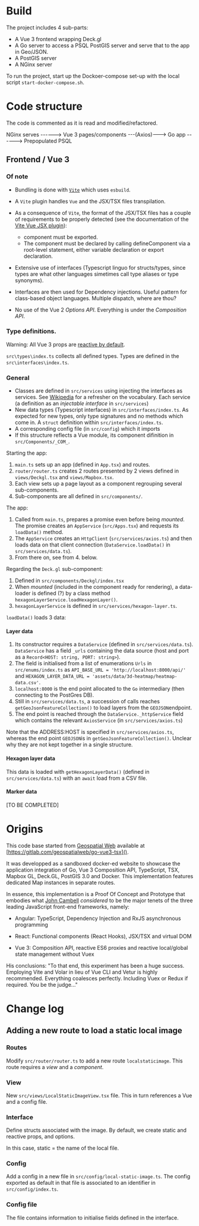 # Build

The project includes 4 sub-parts:

  - A Vue 3 frontend wrapping Deck.gl
  - A Go server to access a PSQL PostGIS server and serve that to the app in Geo/JSON.
  - A PostGIS server
  - A NGinx server

To run the project, start up the Dockoer-compose set-up with the local script `start-docker-compose.sh`.


# Code structure

The code is commented as it is read and modified/refactored.

NGinx serves ------> Vue 3 pages/components ---(Axios)---> Go app ------> Prepopulated PSQL


## Frontend / Vue 3

### Of note

- Bundling is done with [`Vite`](https://vitejs.dev/) which uses `esbuild`.
- A `Vite` plugin handles `Vue` and the JSX/TSX files transpilation.
- As a consequence of `Vite`, the format of the JSX/TSX files has a couple of requirements to be properly detected (see the documentation of the [Vite Vue JSX plugin](https://github.com/vitejs/vite/tree/main/packages/plugin-vue-jsx)):

  - component must be exported.
  - The component must be declared by calling defineComponent via a root-level statement, either variable declaration or export declaration.

- Extensive use of interfaces (Typescript linguo for structs/types, since types are what other languages simetimes call type aliases or type synonyms).
- Interfaces are then used for Dependency injections. Useful pattern for class-based object languages. Multiple dispatch, where are thou?
- No use of the Vue 2 _Options API_. Everything is under the _Composition API_.


### Type definitions.

Warning: All Vue 3 props are [reactive by default](https://v3.vuejs.org/guide/composition-api-setup.html#arguments).

`src\types\index.ts` collects all defined types. Types are defined in the `src\interfaces\index.ts`.

### General

  - Classes are defined in `src/services` using injecting the interfaces as services. See
    [Wikipedia](https://en.wikipedia.org/wiki/Dependency_injection) for a refresher on the vocabulary.
    Each service (a definition as an _injectable interface_ in  `src/services`)
  - New data types (Typescript interfaces) in `src/interfaces/index.ts`. As expected for new types, only
    type signatures and no methods which come in. A `struct` definition within `src/interfaces/index.ts`.
  - A corresponding config file (in `src/config`) which it imports
  - If this structure reflects a Vue module, its component difinition in `src/Components/_COM_`.


Starting the app:

1. `main.ts` sets up an app (defined in `App.tsx`) and routes.
2. `router/router.ts` creates 2 routes presented by 2 views defined in `views/Deckgl.tsx` and `views/Mapbox.tsx`.
3. Each view sets up a page layout as a component regrouping several sub-components.
4. Sub-components are all defined in `src/components/`.


The app:

1. Called from `main.ts`, prepares a promise even before being _mounted_. The promise creates an `AppService` (`src/Apps.tsx`) and requests its `loadData()` method.
2. The `AppService` creates an `HttpClient` (`src/services/axios.ts`) and then loads data on that client connection
   (`DataService.loadData()` in `src/services/data.ts`).
3. From there on, see from 4. below.

Regarding the `Deck.gl` sub-component:

1. Defined in `src/components/Deckgl/index.tsx`
2. When _mounted_ (included in the component ready for rendering), a data-loader is defined (?) by a class method
  `hexagonLayerService.loadHexagonLayer()`.
3. `hexagonLayerService` is defined in `src/services/hexagon-layer.ts`.

`loadData()` loads 3 data:

#### Layer data

1. Its constructor requires a `DataService` (defined in `src/services/data.ts`). `DataService` has a field `_urls`
   containing the data source (host and port as a `Record<HOST: string, PORT: string>`).
2. The field is initialised from a list of enumerations `Urls` in `src/enums/index.ts` as `API_BASE_URL =
   'http://localhost:8000/api/'` and `HEXAGON_LAYER_DATA_URL = 'assets/data/3d-heatmap/heatmap-data.csv'`.
4. `localhost:8000` is the end point allocated to the `Go` intermediary (then connecting to the PostGres DB).
5. Still in `src/services/data.ts`, a succession of calls reaches `getGeoJsonFeatureCollection()` to load layers from
   the `GEOJSON`endpoint.
6. The end point is reached through the `DataService._httpService` field which contains the relevant `AxiosService`
   (in `src/services/axios.ts`)

Note that the ADDRESS:HOST is specified in `src/services/axios.ts`, whereas the end point `GEOJSON`is in
`getGeoJsonFeatureCollection()`. Unclear why they are not kept together in a single structure.


#### Hexagon layer data

This data is loaded with `getHexagonLayerData()` (defined in `src/services/data.ts`) with an `await` load from a CSV
file.


#### Marker data

[TO BE COMPLETED]

# Origins
This code base started from [Geospatial Web](http://www.geospatialweb.ca) available at
[https://gitlab.com/geospatialweb/go-vue3-tsx]().

It was developped as a sandboxed docker-ed website to showcase the application integration of Go, Vue 3 Composition
API, TypeScript, TSX, Mapbox GL, Deck.GL, PostGIS 3.0 and Docker. This implementation features dedicated Map
instances in separate routes.

In essence, this implementation is a Proof Of Concept and Prototype that embodies what
[John Cambell](https://gitlab.com/geospatialweb) *considered* to be the major tenets of the three leading JavaScript
front-end frameworks, namely:

* Angular: TypeScript, Dependency Injection and RxJS asynchronous programming

* React: Functional components (React Hooks), JSX/TSX and virtual DOM

* Vue 3: Composition API, reactive ES6 proxies and reactive local/global state management without Vuex

His conclusions: "To that end, this experiment has been a huge success. Employing Vite and Volar in lieu of Vue CLI and Vetur is highly recommended. Everything coalesces perfectly. Including Vuex or Redux if required. You be the judge..."


# Change log

## Adding a new route to load a static local image

### Routes

Modify `src/router/router.ts` to add a new route `localstaticimage`. This route requires a _view_ and a _component_.

### View

New `src/views/LocalStaticImageView.tsx` file. This in turn references a Vue and a config file.

### Interface

Define structs associated with the image. By default, we create static and reactive props, and options.

In this case, static = the name of the local file.

### Config

Add a config in a new file in `src/config/local-static-image.ts`. The config exported as default in that file is associated to an identifier in `src/config/index.ts`.


### Config file

The file contains information to initialise fields defined in the interface.



